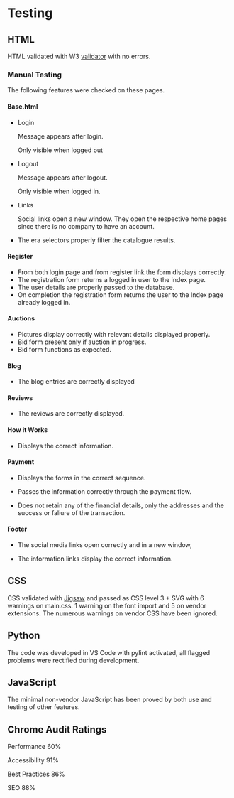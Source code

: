 # Testing

## HTML

HTML validated with W3 [validator](https://www.w3schools.com/) with no errors.

### Manual Testing

The following features were checked on these pages.

#### Base.html

- Login

  Message appears after login.

  Only visible when logged out

- Logout

  Message appears after logout.

  Only visible when logged in.

- Links

  Social links open a new window. They open the respective home pages since there is no company to have an account.

- The era selectors properly filter the catalogue results.

  

#### Register

- From both login page and from register link the form displays correctly.
- The registration form returns a logged in user to the index page.
- The user details are properly passed to the database.
- On completion the registration form returns the user to the Index page already logged in. 

#### Auctions

- Pictures display correctly with relevant details displayed properly.
- Bid form present only if auction in progress.
- Bid form functions as expected. 

#### Blog

- The blog entries are correctly displayed


#### Reviews

- The reviews are correctly displayed.


#### How it Works

- Displays the correct information.


#### Payment

- Displays the forms in the correct sequence.

- Passes the information correctly through the payment flow.

- Does not retain any of the financial details, only the addresses and the success or faliure of the transaction.


#### Footer

- The social media links open correctly and in a new window,

- The information links display the correct information.

  

## CSS

CSS validated with [Jigsaw](https://jigsaw.w3.org/css-validator/validator.html.en) and passed as CSS level 3 + SVG with 6 warnings on main.css. 1 warning on the font import and 5 on vendor extensions. The numerous warnings on vendor CSS have been ignored.

## Python

The code was developed in VS Code with pylint activated, all flagged problems were rectified during development.

## JavaScript

The minimal non-vendor JavaScript has been proved by both use and testing of other features.

## Chrome Audit Ratings

Performance 60%

Accessibility 91%

Best Practices 86%

SEO 88%